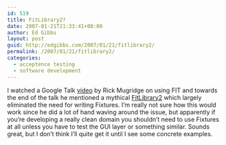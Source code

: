 ```yaml
---
id: 519
title: FitLibrary2?
date: 2007-01-21T21:33:41+00:00
author: Ed Gibbs
layout: post
guid: http://edgibbs.com/2007/01/21/fitlibrary2/
permalink: /2007/01/21/fitlibrary2/
categories:
  - acceptence testing
  - software development
---
```

I watched a Google Talk [video](http://video.google.com/videoplay?docid=-7618420216108922950&q=using%20fit) by Rick Mugridge on using FIT and towards the end of the talk he mentioned a mythical [FitLibrary2](http://www.nabble.com/Announce:-20061230-release-of-FitLibrary-in-Java-for-FitNesse-t2897135.html) which largely eliminated the need for writing Fixtures. I&#8217;m really not sure how this would work since he did a lot of hand waving around the issue, but apparently if you&#8217;re developing a really clean domain you shouldn&#8217;t need to use Fixtures at all unless you have to test the GUI layer or something similar. Sounds great, but I don&#8217;t think I&#8217;ll quite get it until I see some concrete examples.